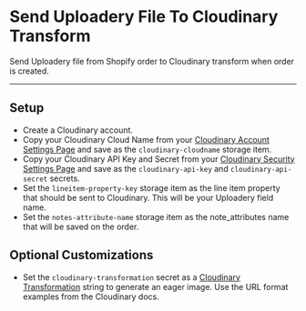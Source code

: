 # Send Uploadery File To Cloudinary Transform

Send Uploadery file from Shopify order to Cloudinary transform when order is created.

---

## Setup

- Create a Cloudinary account.
- Copy your Cloudinary Cloud Name from your [Cloudinary Account Settings Page](https://cloudinary.com/console/settings/account) and save as the `cloudinary-cloudname` storage item.
- Copy your Cloudinary API Key and Secret from your [Cloudinary Security Settings Page](https://cloudinary.com/console/settings/security) and save as the `cloudinary-api-key` and `cloudinary-api-secret` secrets.
- Set the `lineitem-property-key` storage item as the line item property that should be sent to Cloudinary. This will be your Uploadery field name.
- Set the `notes-attribute-name` storage item as the note_attributes name that will be saved on the order.

## Optional Customizations

- Set the `cloudinary-transformation` secret as a [Cloudinary Transformation](https://cloudinary.com/documentation/image_transformations) string to generate an eager image. Use the URL format examples from the Cloudinary docs.
